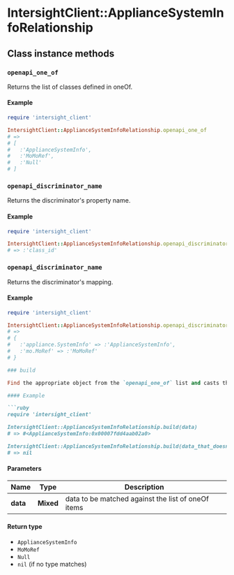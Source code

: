 # IntersightClient::ApplianceSystemInfoRelationship

## Class instance methods

### `openapi_one_of`

Returns the list of classes defined in oneOf.

#### Example

```ruby
require 'intersight_client'

IntersightClient::ApplianceSystemInfoRelationship.openapi_one_of
# =>
# [
#   :'ApplianceSystemInfo',
#   :'MoMoRef',
#   :'Null'
# ]
```

### `openapi_discriminator_name`

Returns the discriminator's property name.

#### Example

```ruby
require 'intersight_client'

IntersightClient::ApplianceSystemInfoRelationship.openapi_discriminator_name
# => :'class_id'
```

### `openapi_discriminator_name`

Returns the discriminator's mapping.

#### Example

```ruby
require 'intersight_client'

IntersightClient::ApplianceSystemInfoRelationship.openapi_discriminator_mapping
# =>
# {
#   :'appliance.SystemInfo' => :'ApplianceSystemInfo',
#   :'mo.MoRef' => :'MoMoRef'
# }

### build

Find the appropriate object from the `openapi_one_of` list and casts the data into it.

#### Example

```ruby
require 'intersight_client'

IntersightClient::ApplianceSystemInfoRelationship.build(data)
# => #<ApplianceSystemInfo:0x00007fdd4aab02a0>

IntersightClient::ApplianceSystemInfoRelationship.build(data_that_doesnt_match)
# => nil
```

#### Parameters

| Name | Type | Description |
| ---- | ---- | ----------- |
| **data** | **Mixed** | data to be matched against the list of oneOf items |

#### Return type

- `ApplianceSystemInfo`
- `MoMoRef`
- `Null`
- `nil` (if no type matches)

